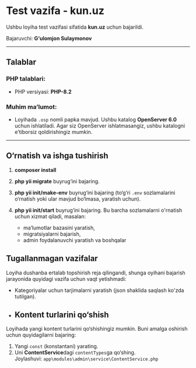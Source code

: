 # Test vazifa - kun.uz

Ushbu loyiha test vazifasi sifatida **kun.uz** uchun bajarildi.

Bajaruvchi: **G‘ulomjon Sulaymonov**

---

## Talablar

### PHP talablari:
- PHP versiyasi: **PHP-8.2**

### Muhim ma’lumot:
- Loyihada `.osp` nomli papka mavjud.
  Ushbu katalog **OpenServer 6.0** uchun ishlatiladi. Agar siz OpenServer ishlatmasangiz, ushbu katalogni e’tiborsiz qoldirishingiz mumkin.

---

## O‘rnatish va ishga tushirish
1. **composer install**
2. **php yii migrate** buyrug‘ini bajaring.  

3. **php yii init/make-env** buyrug‘ini bajaring (to‘g‘ri `.env` sozlamalarini o‘rnatish yoki ular mavjud bo‘lmasa, yaratish uchun).

4. **php yii init/start** buyrug‘ini bajaring. Bu barcha sozlamalarni o'rnatish uchun xizmat qiladi, masalan:
   - ma’lumotlar bazasini yaratish,
   - migratsiyalarni bajarish,
   - admin foydalanuvchi yaratish va boshqalar

## Tugallanmagan vazifalar

 Loyiha dushanba ertalab topshirish reja qilingandi, shunga oyihani bajarish jarayonida quyidagi vazifa uchun vaqt yetishmadi:

- Kategoriyalar uchun tarjimalarni yaratish (json shaklida saqlash ko'zda tutilgan).

- ## Kontent turlarini qo‘shish

Loyihada yangi kontent turlarini qo‘shishingiz mumkin. Buni amalga oshirish uchun quyidagilarni bajaring:

1. Yangi `const` (konstantani) yarating.
2. Uni **ContentService**dagi `contentTypes`ga qo‘shing.  
   Joylashuvi: `app\modules\admin\service\ContentService.php`
